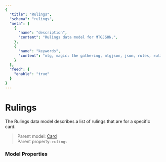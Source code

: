 ```yaml
---
{
  "title": "Rulings",
  "schema": "rulings",
  "meta": [
    {
      "name": "description",
      "content": "Rulings data model for MTGJSON.",
    },
    {
      "name": "keywords",
      "content": "mtg, magic: the gathering, mtgjson, json, rules, rulings, ruling",
    }
  ],
  "feed": {
    "enable": "true"
  }
}
---
```


# Rulings

The Rulings data model describes a list of rulings that are for a specific card.

> Parent model: <span class="code-wrap">[Card](../card/)</span>  
> Parent property: `rulings`

### Model Properties

<Documentation/>
